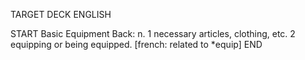 TARGET DECK
ENGLISH

START
Basic
Equipment
Back: n. 1 necessary articles, clothing, etc. 2 equipping or being equipped. [french: related to *equip]
END
